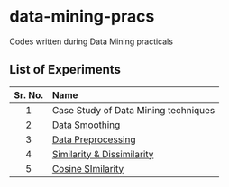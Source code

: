 # data-mining-pracs

Codes written during Data Mining practicals

## List of Experiments

| Sr. No. | Name                                 |
| :-----: | :----------------------------------- |
|    1    | Case Study of Data Mining techniques |
|    2    | [Data Smoothing](exp2/)              |
|    3    | [Data Preprocessing](exp3/)          |
|    4    | [Similarity & Dissimilarity](exp4/)  |
|    5    | [Cosine SImilarity](exp5/)           |
